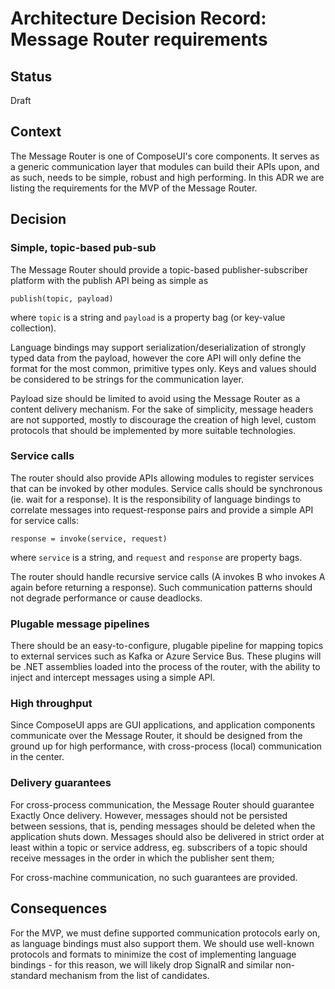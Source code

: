 <!-- Morgan Stanley makes this available to you under the Apache License, Version 2.0 (the "License"). You may obtain a copy of the License at http://www.apache.org/licenses/LICENSE-2.0. See the NOTICE file distributed with this work for additional information regarding copyright ownership. Unless required by applicable law or agreed to in writing, software distributed under the License is distributed on an "AS IS" BASIS, WITHOUT WARRANTIES OR CONDITIONS OF ANY KIND, either express or implied. See the License for the specific language governing permissions and limitations under the License. -->

# Architecture Decision Record: Message Router requirements

## Status

Draft

## Context

The Message Router is one of ComposeUI's core components. It serves as a generic communication layer that modules can
build their APIs upon, and as such, needs to be simple, robust and high performing. In this ADR we are listing the
requirements for the MVP of the Message Router.

## Decision

### Simple, topic-based pub-sub

The Message Router should provide a topic-based publisher-subscriber platform with the publish API being as simple as

```
publish(topic, payload)
```

where `topic` is a string and `payload` is a property bag (or key-value collection). 

Language bindings may support serialization/deserialization of strongly typed data from the payload, however the core
API will only define the format for the most common, primitive types only. Keys and values should be considered to be
strings for the communication layer.

Payload size should be limited to avoid using the Message Router as a content delivery mechanism.
For the sake of simplicity, message headers are not supported, mostly to discourage the creation of high level, 
custom protocols that should be implemented by more suitable technologies.

### Service calls

The router should also provide APIs allowing modules to register services that can be invoked by other modules.
Service calls should be synchronous (ie. wait for a response). It is the responsibility of language bindings
to correlate messages into request-response pairs and provide a simple API for service calls:

```
response = invoke(service, request)
```

where `service` is a string, and `request` and `response` are property bags.

The router should handle recursive service calls (A invokes B who invokes A again before returning a
response). Such communication patterns should not degrade performance or cause deadlocks.

### Plugable message pipelines

There should be an easy-to-configure, plugable pipeline for mapping topics to external services such as Kafka or
Azure Service Bus. These plugins will be .NET assemblies loaded into the process of the router, with the ability to
inject and intercept messages using a simple API.

### High throughput

Since ComposeUI apps are GUI applications, and application components communicate over the Message Router, it should
be designed from the ground up for high performance, with cross-process (local) communication in the center.

### Delivery guarantees

For cross-process communication, the Message Router should guarantee Exactly Once delivery. However, messages
should not be persisted between sessions, that is, pending messages should be deleted when the application shuts down.
Messages should also be delivered in strict order at least within a topic or service address, eg. subscribers of a
topic should receive messages in the order in which the publisher sent them;

For cross-machine communication, no such guarantees are provided.

## Consequences

For the MVP, we must define supported communication protocols early on, as language bindings must also support them.
We should use well-known protocols and formats to minimize the cost of implementing language bindings - for this
reason, we will likely drop SignalR and similar non-standard mechanism from the list of candidates.
